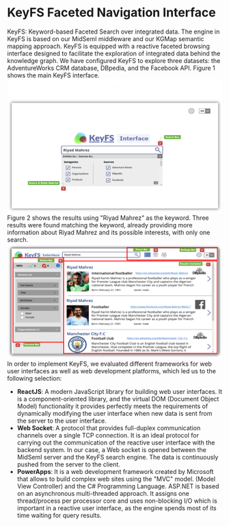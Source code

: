 # KeyFS Faceted Navigation Interface
KeyFS: Keyword-based Faceted Search over integrated data. The engine in KeyFS is based on our MidSemI middleware and our KGMap semantic mapping approach. KeyFS is equipped with a reactive faceted browsing interface designed to facilitate the exploration of integrated data behind the knowledge graph.
We have configured KeyFS to explore three datasets: the AdventureWorks CRM database, DBpedia, and the Facebook API. Figure 1 shows the main KeyFS interface. ![](KeyFS_main_UI.png) 
Figure 2 shows the results using "Riyad Mahrez" as the keyword. Three results were found matching the keyword, already providing more information about Riyad Mahrez and its possible interests, with only one search. ![](KeyFS_facated_navigation_UI.png) 
In order to implement KeyFS, we evaluated different frameworks for web user interfaces as well as web development platforms, which led us to the following selection:
- **ReactJS**: A modern JavaScript library for building web user interfaces. It is a component-oriented library, and the virtual DOM (Document Object Model) functionality it provides perfectly meets the requirements of dynamically modifying the user interface when new data is sent from the server to the user interface. 
- **Web Socket**: A protocol that provides full-duplex communication channels over a single TCP connection. It is an ideal protocol for carrying out the communication of the reactive user interface with the backend system. In our case, a Web socket is opened between the MidSemI server and the KeyFS search engine. The data is continuously pushed from the server to the client.
- **PowerApps**: It is a web development framework created by Microsoft that allows to build complex web sites using the "MVC" model. (Model View Controller) and the C# Programming Language. ASP.NET is based on an asynchronous multi-threaded approach. It assigns one thread/process per processor core and uses non-blocking I/O which is important in a reactive user interface, as the engine spends most of its time waiting for query results.
